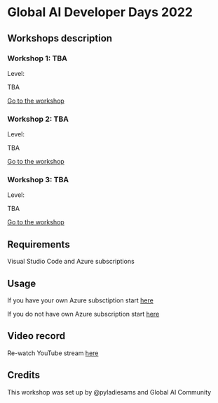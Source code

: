 
# Global AI Developer Days 2022

## Workshops description

### Workshop 1: TBA
Level:

TBA 

[Go to the workshop](link)

### Workshop 2: TBA
Level:

TBA

[Go to the workshop](link)

### Workshop 3: TBA
Level:

TBA

[Go to the workshop](link)

## Requirements
Visual Studio Code and Azure subscriptions

## Usage
If you have your own Azure subsctiption start [here](link)

If you do not have own Azure subscription start [here](link)

## Video record
Re-watch YouTube stream [here](link)

## Credits
This workshop was set up by @pyladiesams and Global AI Community
